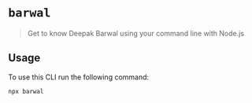 # `barwal`

> Get to know Deepak Barwal using your command line with Node.js

## Usage

To use this CLI run the following command:

```sh
npx barwal
```